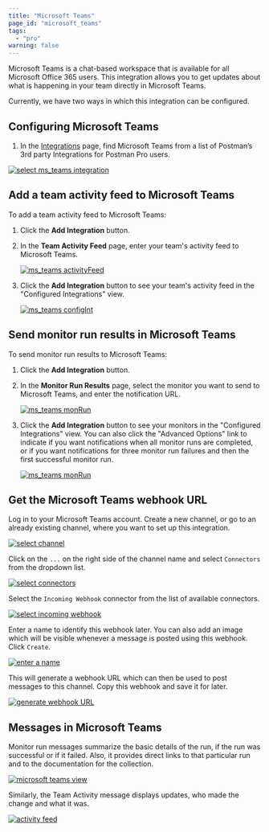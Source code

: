 ```yaml
---
title: "Microsoft Teams"
page_id: "microsoft_teams"
tags: 
  - "pro"
warning: false
---
```


Microsoft Teams is a chat-based workspace that is available for all Microsoft Office 365 users. This integration allows you to get updates about what is happening in your team directly in Microsoft Teams.

Currently, we have two ways in which this integration can be configured.

## Configuring Microsoft Teams

1. In the [Integrations](https://go.postman.co/workspaces) page, find Microsoft Teams from a list of Postman’s 3rd party Integrations for Postman Pro users.

[![select ms_teams integration](https://assets.postman.com/postman-docs/WS-integrations-msTeam.png)](https://assets.postman.com/postman-docs/WS-integrations-msTeam.png)

## Add a team activity feed to Microsoft Teams

To add a team activity feed to Microsoft Teams:

1. Click the **Add Integration** button.
1. In the **Team Activity Feed** page, enter your team's activity feed to Microsoft Teams.

   [![ms_teams activityFeed](https://assets.postman.com/postman-docs/WS-integration-msTeam-teamactivityfeed.png)](https://assets.postman.com/postman-docs/WS-integration-msTeam-teamactivityfeed.png)

1. Click the **Add Integration** button to see your team's activity feed in the "Configured Integrations" view.

   [![ms_teams configInt](https://assets.postman.com/postman-docs/WS-integration-msTeams-confIntegration.png)](https://assets.postman.com/postman-docs/WS-integration-msTeams-confIntegration.png)

## Send monitor run results in Microsoft Teams

To send monitor run results to Microsoft Teams:

1. Click the **Add Integration** button.
1. In the **Monitor Run Results** page, select the monitor you want to send to Microsoft Teams, and enter the notification URL.

   [![ms_teams monRun](https://assets.postman.com/postman-docs/WS-integration-msTeams-monRun.png)](https://assets.postman.com/postman-docs/WS-integration-msTeams-monRun.png)

1. Click the **Add Integration** button to see your monitors in the "Configured Integrations" view. You can also click the "Advanced Options" link to indicate if you want notifications when all monitor runs are completed, or if you want notifications for three monitor run failures and then the first successful monitor run.

   [![ms_teams monRun](https://assets.postman.com/postman-docs/WS-microsoft-teams-monitorruns.png)](https://assets.postman.com/postman-docs/WS-microsoft-teams-monitorruns.png)

## Get the Microsoft Teams webhook URL

Log in to your Microsoft Teams account. Create a new channel, or go to an already existing channel, where you want to set up this integration.

[![select channel](https://assets.postman.com/postman-docs/59031183.png)](https://assets.postman.com/postman-docs/59031183.png)

Click on the `...` on the right side of the channel name and select `Connectors` from the dropdown list.

[![select connectors](https://assets.postman.com/postman-docs/59031299.png)](https://assets.postman.com/postman-docs/59031299.png)

Select the `Incoming Webhook` connector from the list of available connectors.

[![select incoming webhook](https://assets.postman.com/postman-docs/59031428.png)](https://assets.postman.com/postman-docs/59031428.png)

Enter a name to identify this webhook later. You can also add an image which will be visible whenever a message is posted using this webhook. Click `Create`.

[![enter a name](https://assets.postman.com/postman-docs/59031665.png)](https://assets.postman.com/postman-docs/59031665.png)

This will generate a webhook URL which can then be used to post messages to this channel. Copy this webhook and save it for later.

[![generate webhook URL](https://assets.postman.com/postman-docs/59032020.png)](https://assets.postman.com/postman-docs/59032020.png)

## Messages in Microsoft Teams

Monitor run messages summarize the basic details of the run, if the run was successful or if it failed. Also, it provides direct links to that particular run and to the documentation for the collection.

[![microsoft teams view](https://assets.postman.com/postman-docs/59034537.png)](https://assets.postman.com/postman-docs/59034537.png)

Similarly, the Team Activity message displays updates, who made the change and what it was.  

[![activity feed](https://assets.postman.com/postman-docs/59034618.png)](https://assets.postman.com/postman-docs/59034618.png)
